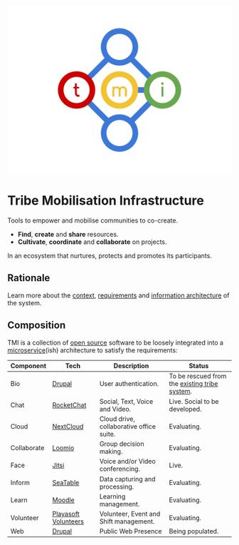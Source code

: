 ![TMI Logo](./docs/svg/tmi.svg)

# Tribe Mobilisation Infrastructure

Tools to empower and mobilise communities to co-create. 

* **Find**, **create** and **share** resources.
* **Cultivate**, **coordinate** and **collaborate** on projects.

In an ecosystem that nurtures, protects and promotes its participants.

## Rationale

Learn more about the [context](./docs/context.md), [requirements](./docs/requirements.md) and [information architecture](./docs/architecture.md) of the system.


## Composition

TMI is a collection of [open source]() software to be loosely integrated into a [microservice](https://microservices.io)(ish) architecture to satisfy the requirements:

| Component | Tech | Description | Status |
| -- | -- | -- | -- |
| Bio | [Drupal](https://drupal.org) | User authentication. | To be rescued from the [existing tribe system](https://github.com/afrikaburn/tribe).
| Chat | [RocketChat](https://rocket.chat) | Social, Text, Voice and Video. | Live. Social to be developed. |
| Cloud | [NextCloud](https://nextcloud.) | Cloud drive, collaborative office suite. | Evaluating. |
| Collaborate | [Loomio](https://loomio.org) | Group decision making. | Evaluating. |
| Face | [Jitsi](https://jitsi.org) | Voice and/or Video conferencing. | Live. |
| Inform | [SeaTable](https://rocket.chat) | Data capturing and processing. | Evaluating. |
| Learn | [Moodle](https://moodle.org) | Learning management. | Evaluating. |
| Volunteer| [Playasoft Volunteers](https://github.com/playasoft/volunteers) | Volunteer, Event and Shift management. | Evaluating. |
| Web | [Drupal](drupal.org) | Public Web Presence | Being populated. |
